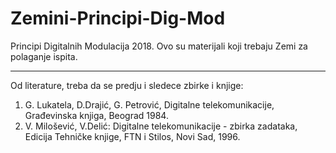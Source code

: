 # Zemini-Principi-Dig-Mod
Principi Digitalnih Modulacija 2018. Ovo su materijali koji trebaju Zemi za polaganje ispita.

---------------------------------------------------------------------------------------------
Od literature, treba da se predju i sledece zbirke i knjige:

1. G. Lukatela, D.Drajić, G. Petrović, Digitalne telekomunikacije, Građevinska knjiga, Beograd 1984.
2. V. Milošević, V.Delić: Digitalne telekomunikacije - zbirka zadataka, Edicija Tehničke knjige, FTN i Stilos, Novi Sad, 1996.
